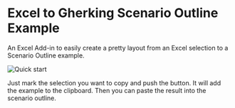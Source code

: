 ﻿Excel to Gherking Scenario Outline Example
==========================================

An Excel Add-in to easily create a pretty layout from an Excel selection to a Scenario Outline example.

![Quick start](https://raw.github.com/henebb/ExcelToGherkinExample/master/Quick.png)

Just mark the selection you want to copy and push the button. It will add the example to the clipboard. Then you can paste the result into the scenario outline.